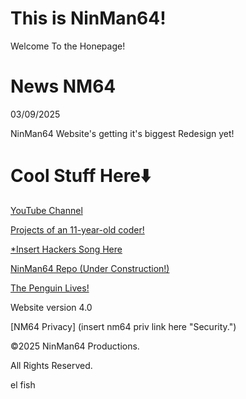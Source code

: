 # This is NinMan64!
Welcome To the Honepage!

# News NM64

03/09/2025

NinMan64 Website's getting it's biggest
Redesign yet!




# Cool Stuff Here⬇️

[YouTube Channel](https://youtube.com/@nm64-1/ "Warning: Tech Overload.")

[Projects of an 11-year-old coder!](https://github.com/NinMan64/ "mmmmm, code.")

[*Insert Hackers Song Here](https://github.com/NinMan64/Ubuntermux-installer/ "WHAT HAVE YOU DONE TO MY FREAKING PHONE")

[NinMan64 Repo (Under Construction!)](http://ninman64.github.io/repo/ "Beware of the Mole.")

[The Penguin Lives!](http://ninman64.github.io/Linux/ "uhahAHAHAHuhuh")


Website version 4.0


[NM64 Privacy]
(insert nm64 priv link here "Security.")


©2025 NinMan64 Productions.

All Rights Reserved.

el fish
